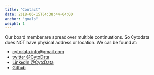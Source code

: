 ```yaml
---
title: "Contact"
date: 2018-06-15T04:38:44-04:00
anchor: "goals"
weight: 1
---
```


Our board member are spread over multiple continuations.
So Cytodata does NOT have physical address or location.
We can be found at:
- [cytodata.info@gmail.com](mailto:cytodata.info@gmail.com)
- [twitter @CytoData](https://twitter.com/CytoData)
- [LinkedIn @CytoData](https://www.linkedin.com/company/cytodata)
- [Github](https://github.com/cytodata)
